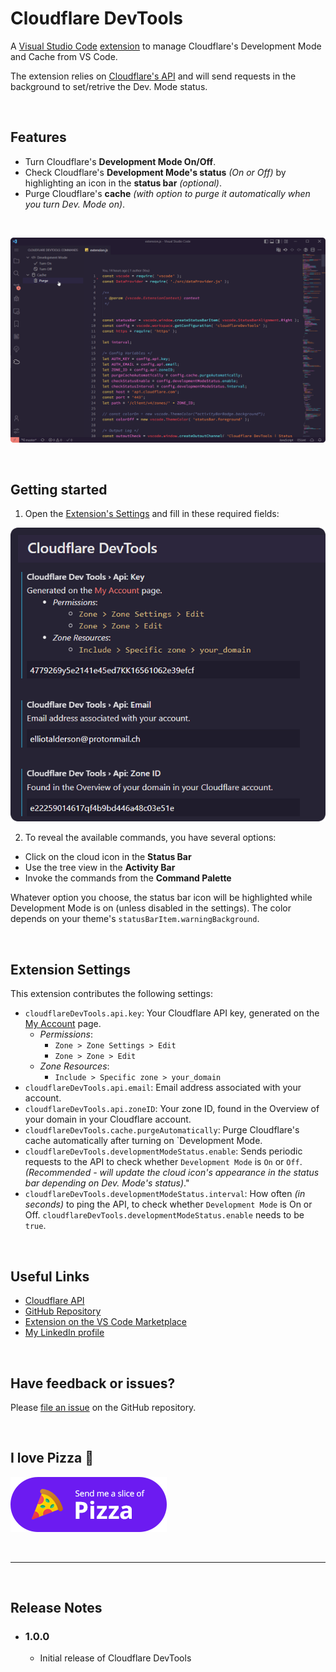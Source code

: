 # Cloudflare DevTools

A [Visual Studio Code](https://code.visualstudio.com/) [extension](https://marketplace.visualstudio.com/items?itemName=alessandro-benassi.cloudflare-devtools) to manage Cloudflare's Development Mode and Cache from VS Code.

The extension relies on [Cloudflare's API](https://api.cloudflare.com/) and will send requests in the background to set/retrive the Dev. Mode status.

&nbsp;

## Features

- Turn Cloudflare's **Development Mode On/Off**.
- Check Cloudflare's **Development Mode's status** _(On or Off)_ by highlighting an icon in the **status bar** _(optional)_.
- Purge Cloudflare's **cache** _(with option to purge it automatically when you turn Dev. Mode on)_.

&nbsp;


![Preview](assets/preview.gif)

&nbsp;

## Getting started

1. Open the [Extension's Settings](#extension-settings) and fill in these required fields:

![Required settings](assets/settings.png)

2. To reveal the available commands, you have several options:

- Click on the cloud icon in the **Status Bar**
- Use the tree view in the **Activity Bar**
- Invoke the commands from the **Command Palette**

Whatever option you choose, the status bar icon will be highlighted while Development Mode is on (unless disabled in the settings).
The color depends on your theme's `statusBarItem.warningBackground`.

&nbsp;

## Extension Settings

This extension contributes the following settings:

- `cloudflareDevTools.api.key`: Your Cloudflare API key, generated on the [My Account](https://dash.cloudflare.com/profile/api-tokens) page.
  - _Permissions_:
    - `Zone > Zone Settings > Edit`
    - `Zone > Zone > Edit`
  - _Zone Resources_:
    - `Include > Specific zone > your_domain`
- `cloudflareDevTools.api.email`: Email address associated with your account.
- `cloudflareDevTools.api.zoneID`: Your zone ID, found in the Overview of your domain in your Cloudflare account.
- `cloudflareDevTools.cache.purgeAutomatically`: Purge Cloudflare's cache automatically after turning on `Development Mode.
- `cloudflareDevTools.developmentModeStatus.enable`: Sends periodic requests to the API to check whether `Development Mode` is `On` or `Off`. _(Recommended - will update the cloud icon's appearance in the status bar depending on Dev. Mode's status)_."
- `cloudflareDevTools.developmentModeStatus.interval`: How often _(in seconds)_ to ping the API, to check whether `Development Mode` is On or Off. `cloudflareDevTools.developmentModeStatus.enable` needs to be `true`.

&nbsp;

## Useful Links

- [Cloudflare API](https://api.cloudflare.com/)
- [GitHub Repository](https://github.com/solid-pixel/vscode-cloudflareDevTools)
- [Extension on the VS Code Marketplace](https://marketplace.visualstudio.com/items?itemName=alessandro-benassi.cloudflare-devtools)
- [My LinkedIn profile](https://www.linkedin.com/in/ap-benassi/)

&nbsp;

## Have feedback or issues?

Please [file an issue](https://github.com/solid-pixel/vscode-cloudflareDevTools/issues/new) on the GitHub repository.

&nbsp;

## I love Pizza 🍕

[![ko-fi](assets/pizza.png)](https://ko-fi.com/N4N7BY7DX)

&nbsp;

---

&nbsp;

## Release Notes

- ### **1.0.0**

  - Initial release of Cloudflare DevTools

